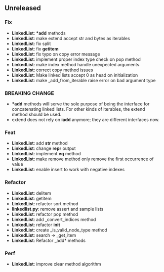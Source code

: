 ## Unreleased

### Fix

- **LinkedList**: __*add__ methods
- **LinkedList**: make extend accept str and bytes as iterables
- **LinkedList**: fix split
- **LinkedList**: fix __getitem__
- **LinkedList**: fix typo on copy error message
- **LinkedList**: implement proper index type check on pop method
- **LinkedList**: make index method handle unexpected arguments
- **LinkedList**: correct copy method issues
- **LinkedList**: Make linked lists accept 0 as head on initialization
- **LinkedList**: make _add_from_iterable raise error on bad argument type

### BREAKING CHANGE

- __*add__ methods will serve the sole purpose of being the interface for concatenating linked lists. For other kinds of iterables, the extend method should be used.
- extend does not rely on __iadd__ anymore; they are different interfaces now.

### Feat

- **LinkedList**: add __str__ method
- **LinkedList**: change __repr__ output
- **LinkedList**: implement __eq__ method
- **LinkedList**: make remove method only remove the first occurrence of value
- **LinkedList**: enable insert to work with negative indexes

### Refactor

- **LinkedList**: delitem
- **LinkedList**: getitem
- **LinkedList**: refactor sort method
- **linkedlist.py**: remove assert and sample lists
- **LinkedList**: refactor pop method
- **LinkedList**: add _convert_indices method
- **LinkedList**: refactor __init__
- **LinkedList**: create _is_valid_node_type method
- **LinkedList**: search -> _get_item
- **LinkedList**: Refactor _add* methods

### Perf

- **LinkedList**: improve clear method algorithm
